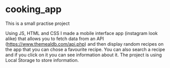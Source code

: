 # cooking_app
This is a small practise project

Using JS, HTML and CSS I made a mobile interface app (instagram look alike) that allows you to fetch data from an API (https://www.themealdb.com/api.php) and then display random recipes 
on the app that you can chose a favourite recipe.
You can also search a recipe and if you click on it you can see information about it.
The project is using Local Storage to store information.
